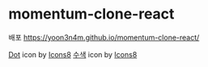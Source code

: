 # momentum-clone-react
배포 https://yoon3n4m.github.io/momentum-clone-react/

<a target="_blank" href="https://icons8.com/icon/fcLkM6xyUJ6l/dot">Dot</a> icon by <a target="_blank" href="https://icons8.com">Icons8</a>
<a target="_blank" href="https://icons8.com/icon/elSdeHsB03U3/%EC%88%98%EC%83%89">수색</a> icon by <a target="_blank" href="https://icons8.com">Icons8</a>
